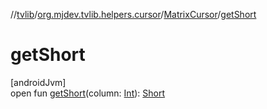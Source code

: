 //[tvlib](../../../index.md)/[org.mjdev.tvlib.helpers.cursor](../index.md)/[MatrixCursor](index.md)/[getShort](get-short.md)

# getShort

[androidJvm]\
open fun [getShort](get-short.md)(column: [Int](https://kotlinlang.org/api/latest/jvm/stdlib/kotlin/-int/index.html)): [Short](https://kotlinlang.org/api/latest/jvm/stdlib/kotlin/-short/index.html)
